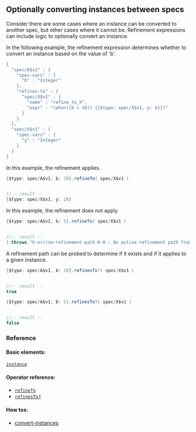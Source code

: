 <!---
  This markdown file was generated. Do not edit.
  -->

## Optionally converting instances between specs

Consider there are some cases where an instance can be converted to another spec, but other cases where it cannot be. Refinement expressions can include logic to optionally convert an instance.

In the following example, the refinement expression determines whether to convert an instance based on the value of 'b'.

```java
{
  "spec/A$v1" : {
    "spec-vars" : {
      "b" : "Integer"
    },
    "refines-to" : {
      "spec/X$v1" : {
        "name" : "refine_to_X",
        "expr" : "(when((b > 10)) {{$type: spec/X$v1, y: b}})"
      }
    }
  },
  "spec/X$v1" : {
    "spec-vars" : {
      "y" : "Integer"
    }
  }
}
```

In this example, the refinement applies.

```java
{$type: spec/A$v1, b: 20}.refineTo( spec/X$v1 )


//-- result --
{$type: spec/X$v1, y: 20}
```

In this example, the refinement does not apply

```java
{$type: spec/A$v1, b: 5}.refineTo( spec/X$v1 )


//-- result --
[:throws "h-err/no-refinement-path 0-0 : No active refinement path from 'spec/A$v1' to 'spec/X$v1'"]
```

A refinement path can be probed to determine if it exists and if it applies to a given instance.

```java
{$type: spec/A$v1, b: 20}.refinesTo?( spec/X$v1 )


//-- result --
true
```

```java
{$type: spec/A$v1, b: 5}.refinesTo?( spec/X$v1 )


//-- result --
false
```

### Reference

#### Basic elements:

[`instance`](../jadeite-basic-syntax-reference.md#instance)

#### Operator reference:

* [`refineTo`](../jadeite-full-reference.md#refineTo)
* [`refinesTo?`](../jadeite-full-reference.md#refinesTo_Q)


#### How tos:

* [convert-instances](../how-to/convert-instances.md)


